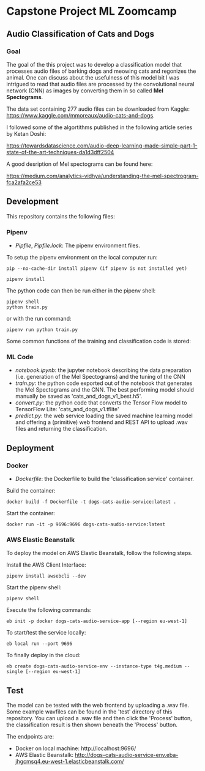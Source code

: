 # Capstone Project ML Zoomcamp

## Audio Classification of Cats and Dogs

### Goal

The goal of the this project was to develop a classification model that processes audio files of barking dogs and
meowing cats and regonizes the animal. One can discuss about the usefulness of this model bit I was intrigued to
read that audio files are processed by the convolutional neural network (CNN) as images by converting them in so called **Mel Spectograms**.

The data set containing 277 audio files can be downloaded from Kaggle: https://www.kaggle.com/mmoreaux/audio-cats-and-dogs.

I followed some of the algortithms published in the following article series by Ketan Doshi:

https://towardsdatascience.com/audio-deep-learning-made-simple-part-1-state-of-the-art-techniques-da1d3dff2504

A good desription of Mel spectograms can be found here:

https://medium.com/analytics-vidhya/understanding-the-mel-spectrogram-fca2afa2ce53

## Development

This repository contains the following files:

### Pipenv

- *Pipfile*, *Pipfile.lock*: The pipenv environment files.

To setup the pipenv environment on the local computer run:

    pip --no-cache-dir install pipenv (if pipenv is not installed yet)

    pipenv install

The python code can then be run either in the pipenv shell:

    pipenv shell
    python train.py

or with the run command:

    pipenv run python train.py

Some common functions of the training and classification code is stored:


### ML Code

- *notebook.ipynb*: the jupyter notebook describing the data preparation (i.e. generation of the Mel Spectograms) and the tuning of the CNN
- *train.py*: the python code exported out of the notebook that generates the Mel Spectograms and the CNN. The best performing model should manually be saved as 'cats_and_dogs_v1_best.h5'.
- *convert.py*: the python code that converts the Tensor Flow model to TensorFlow Lite: 'cats_and_dogs_v1.tflite'
- *predict.py*: the web service loading the saved machine learning model and offering a (primitive) web frontend and REST API to upload .wav files and returning the classification.

## Deployment

### Docker

- *Dockerfile*: the Dockerfile to build the 'classification service' container.

Build the container: 

    docker build -f Dockerfile -t dogs-cats-audio-service:latest .

Start the container:

    docker run -it -p 9696:9696 dogs-cats-audio-service:latest

    
### AWS Elastic Beanstalk

To deploy the model on AWS Elastic Beanstalk, follow the following steps.

Install the AWS Client Interface:

    pipenv install awsebcli --dev

Start the pipenv shell:

    pipenv shell

Execute the following commands:

    eb init -p docker dogs-cats-audio-service-app [--region eu-west-1]


To start/test the service locally:

    eb local run --port 9696

To finally deploy in the cloud:

    eb create dogs-cats-audio-service-env --instance-type t4g.medium --single [--region eu-west-1]


## Test

The model can be tested with the web frontend by uploading a .wav file. Some example wavfiles can be found in the 'test' directory of this repository.
You can upload a .wav file and then click the 'Process' button, the classification result is then shown beneath the 'Process' button.

The endpoints are:

* Docker on local machine: http://localhost:9696/
* AWS Elastic Beanstalk: http://dogs-cats-audio-service-env.eba-jhgcmsq4.eu-west-1.elasticbeanstalk.com/

